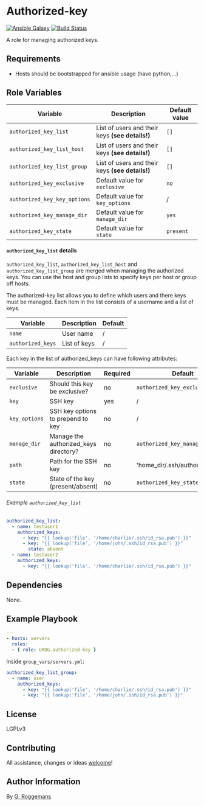 # Authorized-key

[![Ansible Galaxy](http://img.shields.io/badge/galaxy-GROG.authorized--key-660198.svg?style=flat)](https://galaxy.ansible.com/list#/roles/4737)
[![Build Status](https://travis-ci.org/GROG/ansible-role-authorized-key.svg?branch=master)](https://travis-ci.org/GROG/ansible-role-authorized-key)

A role for managing authorized keys.

## Requirements

- Hosts should be bootstrapped for ansible usage (have python,...)

## Role Variables

| Variable | Description | Default value |
|----------|-------------|---------------|
| `authorized_key_list` | List of users and their keys **(see details!)** | `[]` |
| `authorized_key_list_host`| List of users and their keys **(see details!)**  | `[]` |
| `authorized_key_list_group` | List of users and their keys **(see details!)** | `[]` |
| `authorized_key_exclusive` | Default value for `exclusive` | `no` |
| `authorized_key_key_options` | Default value for `key_options` | / |
| `authorized_key_manage_dir` | Default value for `manage_dir` | `yes` |
| `authorized_key_state` | Default value for `state` | `present` |

#### `authorized_key_list` details

`authorized_key_list`, `authorized_key_list_host` and `authorized_key_list_group` are merged when
managing the authorized keys. You can use the host and group lists to specify
keys per host or group off hosts.

The authorized-key list allows you to define which users and there keys must be
managed. Each item in the list consists of a username and a list of keys.

| Variable | Description | Default |
|----------|-------------|---------|
| `name` | User name | / |
| `authorized_keys` | List of keys | / |

Each key in the list of authorized_keys can have following attributes:

| Variable | Description | Required | Default |
|----------|-------------|----------|---------|
| `exclusive` | Should this key be exclusive? | no | `authorized_key_exclusive` |
| `key` | SSH key | yes | / |
| `key_options` | SSH key options to prepend to key | no | / |
| `manage_dir` | Manage the authorized_keys directory? | no | `authorized_key_manage_dir` |
| `path` | Path for the SSH key | no | 'home_dir/.ssh/authorized_keys' |
| `state` | State of the key (present/absent) | no | `authorized_key_state` |

###### Example `authorized_key_list`

```yaml
authorized_key_list:
  - name: testuser1
    authorized_keys:
      - key: "{{ lookup('file', '/home/charlie/.ssh/id_rsa.pub') }}"
      - key: "{{ lookup('file', '/home/john/.ssh/id_rsa.pub') }}"
        state: absent
  - name: testuser2
    authorized_keys:
      - key: "{{ lookup('file', '/home/charlie/.ssh/id_rsa.pub') }}"
```

## Dependencies

None.

## Example Playbook

```yaml
---
- hosts: servers
  roles:
  - { role: GROG.authorized-key }
```

Inside `group_vars/servers.yml`:

```yaml
authorized_key_list_group:
  - name: user
    authorized_keys:
      - key: "{{ lookup('file', '/home/charlie/.ssh/id_rsa.pub') }}"
      - key: "{{ lookup('file', '/home/john/.ssh/id_rsa.pub') }}"
```

## License

LGPLv3

## Contributing

All assistance, changes or ideas [welcome](https://github.com/GROG/ansible-role-authorized-key/issues)!

## Author Information

By [G. Roggemans](https://github.com/groggemans)
